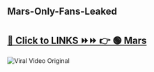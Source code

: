 
 ## Mars-Only-Fans-Leaked

# <h2><a href="https://clipsfans.com/Mars&ref=git">🔗 Click to LINKS ⏩⏩ 👉 🟢 Mars </a></h2>

<a href="https://clipsfans.com/Mars&ref=git" rel="nofollow" data-target="animated-image.originalLink"><img src="https://i.ibb.co.com/xMMVF88/686577567.gif" alt="Viral Video Original" style="max-width: 100%; display: inline-block;" data-target="animated-image.originalImage"></a>

